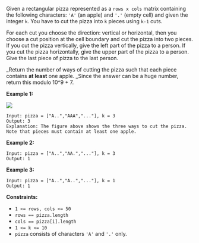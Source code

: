 Given a rectangular pizza represented as a `rows x cols` matrix containing the
following characters: `'A'` (an apple) and `'.'` (empty cell) and given the
integer `k`. You have to cut the pizza into `k` pieces using `k-1` cuts.

For each cut you choose the direction: vertical or horizontal, then you choose
a cut position at the cell boundary and cut the pizza into two pieces. If you
cut the pizza vertically, give the left part of the pizza to a person. If you
cut the pizza horizontally, give the upper part of the pizza to a person. Give
the last piece of pizza to the last person.

_Return the number of ways of cutting the pizza such that each piece contains
**at least** one apple. _Since the answer can be a huge number, return this
modulo 10^9 + 7.



**Example 1:**

**![](https://assets.leetcode.com/uploads/2020/04/23/ways_to_cut_apple_1.png)**

    
    
    Input: pizza = ["A..","AAA","..."], k = 3
    Output: 3 
    Explanation: The figure above shows the three ways to cut the pizza. Note that pieces must contain at least one apple.
    

**Example 2:**

    
    
    Input: pizza = ["A..","AA.","..."], k = 3
    Output: 1
    

**Example 3:**

    
    
    Input: pizza = ["A..","A..","..."], k = 1
    Output: 1
    



**Constraints:**

  * `1 <= rows, cols <= 50`
  * `rows == pizza.length`
  * `cols == pizza[i].length`
  * `1 <= k <= 10`
  * `pizza` consists of characters `'A'` and `'.'` only.

